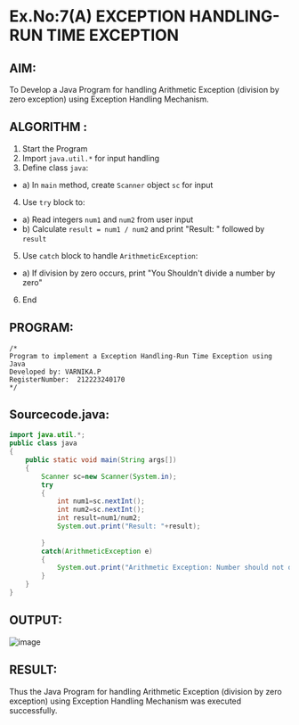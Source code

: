 # Ex.No:7(A)           EXCEPTION HANDLING-RUN TIME EXCEPTION
## AIM:
  To Develop a Java Program for handling Arithmetic Exception (division by zero exception) using Exception Handling Mechanism.

## ALGORITHM :
1.  Start the Program
2.	Import `java.util.*` for input handling
3.	Define class `java`:
-	a) In `main` method, create `Scanner` object `sc` for input
4.	Use `try` block to:
-	a) Read integers `num1` and `num2` from user input
-	b) Calculate `result = num1 / num2` and print "Result: " followed by `result`
5.	Use `catch` block to handle `ArithmeticException`:
-	a) If division by zero occurs, print "You Shouldn't divide a number by zero"
6.	End







## PROGRAM:
 ```
/*
Program to implement a Exception Handling-Run Time Exception using Java
Developed by: VARNIKA.P
RegisterNumber:  212223240170
*/
```

## Sourcecode.java:

```java
import java.util.*;
public class java
{
    public static void main(String args[])
    {
        Scanner sc=new Scanner(System.in);
        try
        {
            int num1=sc.nextInt();
            int num2=sc.nextInt();
            int result=num1/num2;
            System.out.print("Result: "+result);
            
        }
        catch(ArithmeticException e)
        {
            System.out.print("Arithmetic Exception: Number should not divide by zero");
        }
    }
}
```





## OUTPUT:

![image](https://github.com/user-attachments/assets/bdda6bea-4ae7-46a5-9f73-b18ae52885fb)



## RESULT:
Thus the Java Program for handling Arithmetic Exception (division by zero exception) using Exception Handling Mechanism was executed successfully.

